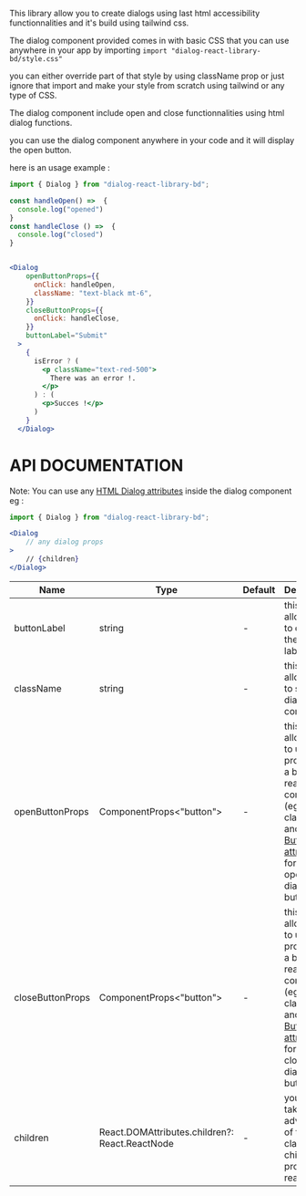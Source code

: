 This library allow you to create dialogs using last html accessibility functionnalities and it's build using tailwind css.

The dialog component provided comes in with basic CSS that you can use anywhere in your app by importing ```import "dialog-react-library-bd/style.css"```

you can either override part of that style by using className prop or just ignore that import and make your style from scratch using tailwind or any type of CSS.

The dialog component include open and close functionnalities using html dialog functions.

you can use the dialog component anywhere in your code and it will display the open button.

here is an usage example : 

``` jsx
import { Dialog } from "dialog-react-library-bd";

const handleOpen() =>  {
  console.log("opened")
}
const handleClose () =>  {
  console.log("closed")
}


<Dialog
    openButtonProps={{
      onClick: handleOpen,
      className: "text-black mt-6",
    }}
    closeButtonProps={{
      onClick: handleClose,
    }}
    buttonLabel="Submit"
  >
    {
      isError ? (
        <p className="text-red-500">
          There was an error !.
        </p>
      ) : (
        <p>Succes !</p>
      )
    }
  </Dialog>
```

# API DOCUMENTATION
Note: You can use any [HTML Dialog attributes](https://developer.mozilla.org/en-US/docs/Web/HTML/Element/dialog) inside the dialog component eg : 
``` jsx
import { Dialog } from "dialog-react-library-bd";

<Dialog   
    // any dialog props
>
    // {children}
</Dialog>

```

| Name            | Type    | Default | Description                                                                                 |
|-----------------|---------|---------|---------------------------------------------------------------------------------------------|
| buttonLabel    | string  | -       | this prop allows you to display the button label |
| className       | string    | -   | this prop allows you to style the dialog component |
| openButtonProps | ComponentProps<"button">  | -   | this prop allows you to use all props from a button react component (eg: className) and [HTML Button attributes](https://developer.mozilla.org/en-US/docs/Web/HTML/Element/button) for the opening dialog button |
| closeButtonProps | ComponentProps<"button">  | -   | this prop allows you to use all props from a button react component (eg: className) and [HTML Button attributes](https://developer.mozilla.org/en-US/docs/Web/HTML/Element/button) for the closing dialog button |
| children | React.DOMAttributes<HTMLDialogElement>.children?: React.ReactNode  | -   | you can take advantage of the classic children prop from react |

